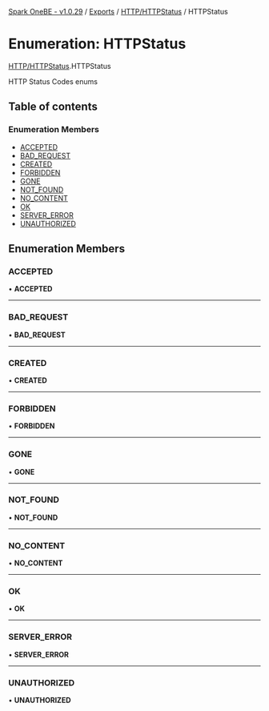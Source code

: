 [Spark OneBE - v1.0.29](../README.md) / [Exports](../modules.md) / [HTTP/HTTPStatus](../modules/HTTP_HTTPStatus.md) / HTTPStatus

# Enumeration: HTTPStatus

[HTTP/HTTPStatus](../modules/HTTP_HTTPStatus.md).HTTPStatus

HTTP Status Codes enums

## Table of contents

### Enumeration Members

- [ACCEPTED](HTTP_HTTPStatus.HTTPStatus.md#accepted)
- [BAD\_REQUEST](HTTP_HTTPStatus.HTTPStatus.md#bad_request)
- [CREATED](HTTP_HTTPStatus.HTTPStatus.md#created)
- [FORBIDDEN](HTTP_HTTPStatus.HTTPStatus.md#forbidden)
- [GONE](HTTP_HTTPStatus.HTTPStatus.md#gone)
- [NOT\_FOUND](HTTP_HTTPStatus.HTTPStatus.md#not_found)
- [NO\_CONTENT](HTTP_HTTPStatus.HTTPStatus.md#no_content)
- [OK](HTTP_HTTPStatus.HTTPStatus.md#ok)
- [SERVER\_ERROR](HTTP_HTTPStatus.HTTPStatus.md#server_error)
- [UNAUTHORIZED](HTTP_HTTPStatus.HTTPStatus.md#unauthorized)

## Enumeration Members

### ACCEPTED

• **ACCEPTED**

___

### BAD\_REQUEST

• **BAD\_REQUEST**

___

### CREATED

• **CREATED**

___

### FORBIDDEN

• **FORBIDDEN**

___

### GONE

• **GONE**

___

### NOT\_FOUND

• **NOT\_FOUND**

___

### NO\_CONTENT

• **NO\_CONTENT**

___

### OK

• **OK**

___

### SERVER\_ERROR

• **SERVER\_ERROR**

___

### UNAUTHORIZED

• **UNAUTHORIZED**
